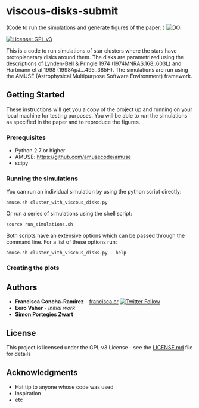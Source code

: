 # viscous-disks-submit
(Code to run the simulations and generate figures of the paper: )
[![DOI](https://zenodo.org/badge/DOI/10.5281/zenodo.1465972.svg)](https://doi.org/10.5281/zenodo.1465972)

[![License: GPL v3](https://img.shields.io/badge/License-GPL%20v3-blue.svg)](https://www.gnu.org/licenses/gpl-3.0)

This is a code to run simulations of star clusters where the stars have protoplanetary disks around them. The disks are parametrized using the descriptions of Lynden-Bell & Pringle 1974 (1974MNRAS.168..603L) and Hartmann et al 1998 (1998ApJ...495..385H). The simulations are run using the AMUSE (Astrophysical Multipurpose Software Environment) framework.

## Getting Started

These instructions will get you a copy of the project up and running on your local machine for testing purposes. You will be able to run the simulations as specified in the paper and to reproduce the figures.

### Prerequisites
* Python 2.7 or higher
* AMUSE: https://github.com/amusecode/amuse
* scipy

### Running the simulations

You can run an individual simulation by using the python script directly:

```
amuse.sh cluster_with_viscous_disks.py
```

Or run a series of simulations using the shell script:

```
source run_simulations.sh
```

Both scripts have an extensive options which can be passed through the command line. For a list of these options run:

```
amuse.sh cluster_with_viscous_disks.py --help
```
### Creating the plots



## Authors


* **Francisca Concha-Ramírez** - [francisca.cr](https://francisca.cr) [![Twitter Follow](https://img.shields.io/twitter/follow/espadrine.svg?style=social&label=Follow)](http://twitter.com/franconchar)
* **Eero Vaher** - *Initial work* 
* **Simon Portegies Zwart**

## License

This project is licensed under the GPL v3 License - see the [LICENSE.md](LICENSE.md) file for details

## Acknowledgments

* Hat tip to anyone whose code was used
* Inspiration
* etc
